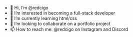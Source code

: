 - 👋 Hi, I’m @redcigo
- 👀 I’m interested in becoming a full-stack developer
- 🌱 I’m currently learning html/css
- 💞️ I’m looking to collaborate on a portfolio project
- 📫 How to reach me: @redcigo on Instagram and Discord

<!---
redcigo/redcigo is a ✨ special ✨ repository because its `README.md` (this file) appears on your GitHub profile.
You can click the Preview link to take a look at your changes.
--->
